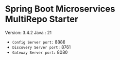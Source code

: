# Spring Boot Microservices MultiRepo Starter

Version: 3.4.2 Java : 21

- `Config Server port:` 8888
- `Discovery Server port:` 8761
- `Gateway Server port:` 8080
